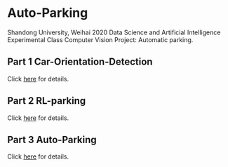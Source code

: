 # Auto-Parking

Shandong University, Weihai 2020 Data Science and Artificial Intelligence Experimental Class Computer Vision Project: Automatic parking.

## Part 1 Car-Orientation-Detection

Click [here](https://github.com/Fan-Treasure/Auto-Parking/blob/main/Car-Orientation-Detection/) for details.

## Part 2 RL-parking

Click [here](https://github.com/Fan-Treasure/Auto-Parking/blob/main/RL_parking/) for details.

## Part 3 Auto-Parking

Click [here](https://github.com/Fan-Treasure/Auto-Parking/blob/main/Auto-Parking/) for details.
